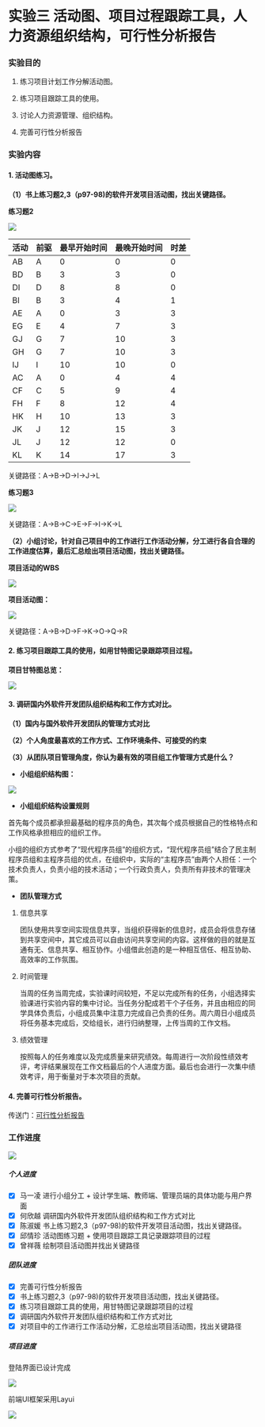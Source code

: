 # 实验三 活动图、项目过程跟踪工具，人力资源组织结构，可行性分析报告

### 实验目的

1. 练习项目计划工作分解活动图。

2. 练习项目跟踪工具的使用。

3. 讨论人力资源管理、组织结构。

4. 完善可行性分析报告

### 实验内容

#### 1. 活动图练习。

**（1）书上练习题2,3（p97-98)的软件开发项目活动图，找出关键路径。**

**练习题2**

![](/img/lab3/t2.png)

| 活动 | 前驱 | 最早开始时间 | 最晚开始时间 | 时差 |
| ---- | ---- | ------------ | ------------ | ---- |
| AB   | A    | 0            | 0            | 0    |
| BD   | B    | 3            | 3            | 0    |
| DI   | D    | 8            | 8            | 0    |
| BI   | B    | 3            | 4            | 1    |
| AE   | A    | 0            | 3            | 3    |
| EG   | E    | 4            | 7            | 3    |
| GJ   | G    | 7            | 10           | 3    |
| GH   | G    | 7            | 10           | 3    |
| IJ   | I    | 10           | 10           | 0    |
| AC   | A    | 0            | 4            | 4    |
| CF   | C    | 5            | 9            | 4    |
| FH   | F    | 8            | 12           | 4    |
| HK   | H    | 10           | 13           | 3    |
| JK   | J    | 12           | 15           | 3    |
| JL   | J    | 12           | 12           | 0    |
| KL   | K    | 14           | 17           | 3    |

关键路径：A->B->D->I->J->L

**练习题3**

![](/img/lab3/t3.png)

关键路径：A->B->C->E->F->I->K->L

**（2）小组讨论，针对自己项目中的工作进行工作活动分解，分工进行各自合理的工作进度估算，最后汇总绘出项目活动图，找出关键路径。**

**项目活动的WBS**

![](/img/lab3/项目活动分解.png)

**项目活动图：**

![](/img/lab3/项目活动图与关键路径.jpg)

关键路径：A->B->D->F->K->O->Q->R  

#### 2. 练习项目跟踪工具的使用，如用甘特图记录跟踪项目过程。

**项目甘特图总览：**

![](/img/lab3/按季查看-甘特图.png)

 

#### 3. 调研国内外软件开发团队组织结构和工作方式对比。

  **（1）国内与国外软件开发团队的管理方式对比**



  **（2）个人角度最喜欢的工作方式、工作环境条件、可接受的约束**



  **（3）从团队项目管理角度，你认为最有效的项目组工作管理方式是什么？**

- **小组组织结构图：**

![](/img/lab3/组织结构.png)

- **小组组织结构设置规则**

首先每个成员都承担最基础的程序员的角色，其次每个成员根据自己的性格特点和工作风格承担相应的组织工作。

小组的组织方式参考了“现代程序员组”的组织方式，“现代程序员组”结合了民主制程序员组和主程序员组的优点，在组织中，实际的“主程序员”由两个人担任：一个技术负责人，负责小组的技术活动；一个行政负责人，负责所有非技术的管理决策。

- **团队管理方式**

1. 信息共享

   团队使用共享空间实现信息共享，当组织获得新的信息时，成员会将信息存储到共享空间中，其它成员可以自由访问共享空间的内容。这样做的目的就是互通有无、信息共享、相互协作。小组借此创造的是一种相互信任、相互协助、高效率的工作氛围。

2. 时间管理

   当周的任务当周完成，实验课时间较短，不足以完成所有的任务，小组选择实验课进行实验内容的集中讨论。当任务分配成若干个子任务，并且由相应的同学具体负责后，小组成员集中注意力完成自己负责的任务。周六周日小组成员将任务基本完成后，交给组长，进行归纳整理，上传当周的工作文档。

3. 绩效管理

   按照每人的任务难度以及完成质量来研究绩效。每周进行一次阶段性绩效考评，考评结果展现在工作文档最后的个人进度方面。最后也会进行一次集中绩效考评，用于衡量对于本次项目的贡献。



#### 4. 完善可行性分析报告。

传送门：[可行性分析报告](https://github.com/GOT-CA/document/blob/main/%E5%8F%AF%E8%A1%8C%E6%80%A7%E5%88%86%E6%9E%90%E6%8A%A5%E5%91%8A.docx)

### 工作进度

![](/img/lab3/按月查看-甘特图.png)

##### 个人进度

- [x] 马一凌 进行小组分工 + 设计学生端、教师端、管理员端的具体功能与用户界面
- [x] 何欣越 调研国内外软件开发团队组织结构和工作方式对比
- [x] 陈淑媛 书上练习题2,3（p97-98)的软件开发项目活动图，找出关键路径。
- [x] 邱情珍 活动图练习题 + 使用项目跟踪工具记录跟踪项目的过程
- [x] 曾祥薇 绘制项目活动图并找出关键路径

##### 团队进度

- [x] 完善可行性分析报告
- [x] 书上练习题2,3（p97-98)的软件开发项目活动图，找出关键路径。
- [x] 练习项目跟踪工具的使用，用甘特图记录跟踪项目的过程
- [x] 调研国内外软件开发团队组织结构和工作方式对比
- [x] 对项目中的工作进行工作活动分解，汇总绘出项目活动图，找出关键路径

##### 项目进度

登陆界面已设计完成

![](/img/lab3/login.png)

前端UI框架采用Layui

![](/img/lab3/layui.png)

